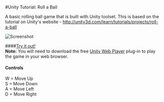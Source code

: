 #Unity Tutorial: Roll a Ball

A basic rolling ball game that is built with Unity toolset. This is based on the tutorial on Unity's website - http://unity3d.com/learn/tutorials/projects/roll-a-ball

![Screenshot](http://unity3d.com/learn/tutorials/projects/roll-a-ball "Screenshot")

####[Try it out!](http://tclee.github.io/RollABall)   
**Note:** You will need to download the free [Unity Web Player](https://unity3d.com/webplayer) plug-in to play the game in your web browser.

#### Controls
W = Move Up  
S = Move Down  
A = Move Left  
D = Move Right 